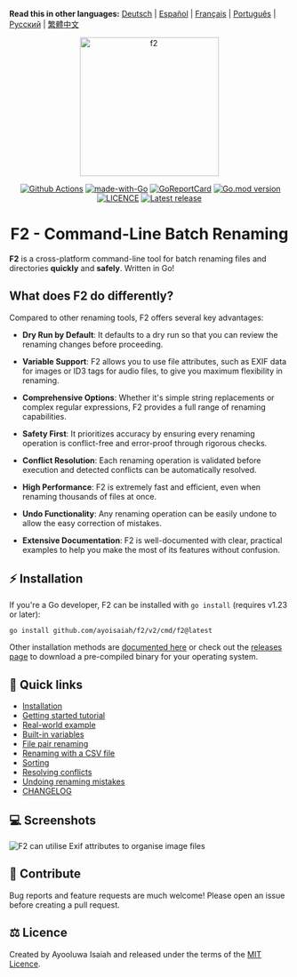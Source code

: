 **Read this in other languages:** [Deutsch](docs/README.de.md) | [Español](docs/README.es.md) | [Français](docs/README.fr.md) | [Português](docs/README.pt.md) | [Русский](docs/README.ru.md) | [繁體中文](docs/README.zh.md)

<p align="center">
   <img src="https://ik.imagekit.io/turnupdev/f2_logo_02eDMiVt7.png" width="250" height="250" alt="f2">
</p>

<p align="center">
   <a href="http://makeapullrequest.com"><img src="https://img.shields.io/badge/PRs-welcome-brightgreen.svg?style=flat" alt=""></a>
   <a href="https://github.com/ayoisaiah/F2/actions"><img src="https://github.com/ayoisaiah/F2/actions/workflows/test.yml/badge.svg" alt="Github Actions"></a>
   <a href="https://golang.org"><img src="https://img.shields.io/badge/Made%20with-Go-1f425f.svg" alt="made-with-Go"></a>
   <a href="https://goreportcard.com/report/github.com/ayoisaiah/f2"><img src="https://goreportcard.com/badge/github.com/ayoisaiah/f2" alt="GoReportCard"></a>
   <a href="https://github.com/ayoisaiah/f2"><img src="https://img.shields.io/github/go-mod/go-version/ayoisaiah/f2.svg" alt="Go.mod version"></a>
   <a href="https://github.com/ayoisaiah/f2/blob/master/LICENCE"><img src="https://img.shields.io/github/license/ayoisaiah/f2.svg" alt="LICENCE"></a>
   <a href="https://github.com/ayoisaiah/f2/releases/"><img src="https://img.shields.io/github/release/ayoisaiah/f2.svg" alt="Latest release"></a>
</p>

<h1 align="center">F2 - Command-Line Batch Renaming</h1>

**F2** is a cross-platform command-line tool for batch renaming files and
directories **quickly** and **safely**. Written in Go!

## What does F2 do differently?

Compared to other renaming tools, F2 offers several key advantages:

- **Dry Run by Default**: It defaults to a dry run so that you can review the
  renaming changes before proceeding.

- **Variable Support**: F2 allows you to use file attributes, such as EXIF data
  for images or ID3 tags for audio files, to give you maximum flexibility in
  renaming.

- **Comprehensive Options**: Whether it's simple string replacements or complex
  regular expressions, F2 provides a full range of renaming capabilities.

- **Safety First**: It prioritizes accuracy by ensuring every renaming operation
  is conflict-free and error-proof through rigorous checks.

- **Conflict Resolution**: Each renaming operation is validated before execution
  and detected conflicts can be automatically resolved.

- **High Performance**: F2 is extremely fast and efficient, even when renaming
  thousands of files at once.

- **Undo Functionality**: Any renaming operation can be easily undone to allow
  the easy correction of mistakes.

- **Extensive Documentation**: F2 is well-documented with clear, practical
  examples to help you make the most of its features without confusion.

## ⚡ Installation

If you're a Go developer, F2 can be installed with `go install` (requires v1.23
or later):

```bash
go install github.com/ayoisaiah/f2/v2/cmd/f2@latest
```

Other installation methods are
[documented here](https://f2.freshman.tech/guide/getting-started.html) or check
out the [releases page](https://github.com/ayoisaiah/f2/releases) to download a
pre-compiled binary for your operating system.

## 📃 Quick links

- [Installation](https://f2.freshman.tech/guide/getting-started.html)
- [Getting started tutorial](https://f2.freshman.tech/guide/tutorial.html)
- [Real-world example](https://f2.freshman.tech/guide/organizing-image-library.html)
- [Built-in variables](https://f2.freshman.tech/guide/how-variables-work.html)
- [File pair renaming](https://f2.freshman.tech/guide/pair-renaming.html)
- [Renaming with a CSV file](https://f2.freshman.tech/guide/csv-renaming.html)
- [Sorting](https://f2.freshman.tech/guide/sorting.html)
- [Resolving conflicts](https://f2.freshman.tech/guide/conflict-detection.html)
- [Undoing renaming mistakes](https://f2.freshman.tech/guide/undoing-mistakes.html)
- [CHANGELOG](https://f2.freshman.tech/reference/changelog.html)

## 💻 Screenshots

![F2 can utilise Exif attributes to organise image files](https://f2.freshman.tech/assets/2.D-uxLR9T.png)

## 🤝 Contribute

Bug reports and feature requests are much welcome! Please open an issue before
creating a pull request.

## ⚖ Licence

Created by Ayooluwa Isaiah and released under the terms of the
[MIT Licence](https://github.com/ayoisaiah/f2/blob/master/LICENCE).
